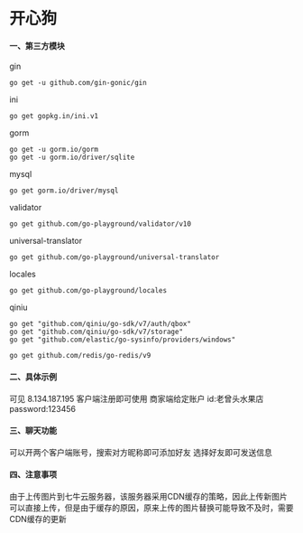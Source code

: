 # 开心狗

#### 一、第三方模块

gin

```
go get -u github.com/gin-gonic/gin
```

ini

```
go get gopkg.in/ini.v1
```

gorm

```
go get -u gorm.io/gorm
go get -u gorm.io/driver/sqlite
```
mysql
```
go get gorm.io/driver/mysql
```
validator
```
go get github.com/go-playground/validator/v10
```
universal-translator
```
go get github.com/go-playground/universal-translator
```
locales
```
go get github.com/go-playground/locales
```
qiniu
```
go get "github.com/qiniu/go-sdk/v7/auth/qbox"
go get "github.com/qiniu/go-sdk/v7/storage"
go get "github.com/elastic/go-sysinfo/providers/windows"
```
```
go get github.com/redis/go-redis/v9
```
#### 二、具体示例
可见 8.134.187.195
客户端注册即可使用
商家端给定账户
id:老曾头水果店
password:123456

#### 三、聊天功能
可以开两个客户端账号，搜索对方昵称即可添加好友
选择好友即可发送信息

#### 四、注意事项
由于上传图片到七牛云服务器，该服务器采用CDN缓存的策略，因此上传新图片可以直接上传，但是由于缓存的原因，原来上传的图片替换可能导致不及时，需要CDN缓存的更新

